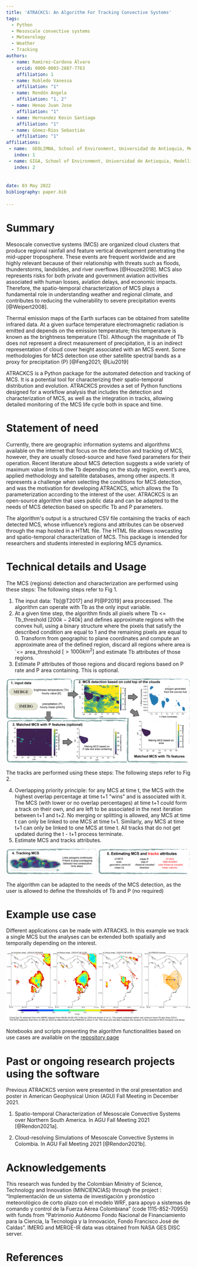 ```yaml
---
title: 'ATRACKCS: An Algorithm For Tracking Convective Systems'
tags:
  - Python
  - Mesoscale convective systems
  - Meteorology
  - Weather
  - Tracking
authors:
  - name: Ramírez-Cardona Álvaro
    orcid: 0000-0003-2887-7763
    affiliation: 1
  - name: Robledo Vanessa
    affiliation: "1"
  - name: Rendón Angela
    affiliation: "1, 2"
  - name: Henao Juan Jose
    affiliation: "1"
  - name: Hernandez Kevin Santiago
    affiliation: "1"
  - name: Gómez-Ríos Sebastián
    affiliation: "1"
affiliations:
 - name:  GEOLIMNA, School of Environment, Universidad de Antioquia, Medellin, Colombia
   index: 1
 - name: GIGA, School of Environment, Universidad de Antioquia, Medellin, Colombia
   index: 2


date: 03 May 2022
bibliography: paper.bib

---
```


# Summary

Mesoscale convective systems (MCS) are organized cloud clusters that produce regional rainfall and feature vertical development penetrating the mid-upper troposphere. These events are frequent worldwide and are highly relevant because of their relationship with threats such as floods, thunderstorms, landslides, and river overflows [@Houze2018]. MCS also represents risks for both private and government aviation activities associated with human losses, aviation delays, and economic impacts. Therefore, the spatio-temporal characterization of MCS plays a fundamental role in understanding weather and regional climate, and contributes to reducing the vulnerability to severe precipitation events [@Weipert2008]. 

Thermal emission maps of the Earth surfaces can be obtained from satellite infrared data. At a given surface temperature electromagnetic radiation is emitted and depends on the emission temperature; this temperature is known as the brightness temperature (Tb). Although the magnitude of Tb does not represent a direct measurement of precipitation, it is an indirect representation of cloud cover height associated with an MCS event. Some methodologies for MCS detection use other satellite spectral bands as a proxy for precipitation (P) [@Feng2021; @Liu2019]

ATRACKCS is a Python package for the automated detection and tracking of MCS. It is a potential tool for characterizing their spatio-temporal distribution and evolution. ATRACKCS provides a set of Python functions designed for a workflow analysis  that includes the detection and characterization of  MCS, as well as the integration in tracks, allowing detailed monitoring of the MCS life cycle both in space and time.

# Statement of need

Currently, there are geographic information systems and algorithms available on the internet that focus on the detection and tracking of MCS, however, they are usually closed-source and have fixed parameters for their operation.  Recent literature about MCS detection suggests a wide variety of maximum value limits to the Tb depending on the study region, event’s area, applied methodology and satellite databases, among other aspects. It represents a challenge when selecting the conditions for MCS detection, and was the motivation for developing  ATRACKCS, which allows the Tb parameterization according to the interest of the user.
ATRACKCS is an open-source algorithm that uses public data and can be adapted to the needs of MCS detection based on specific Tb and P parameters. 

The algorithm's output is a structured CSV file containing the tracks of each detected MCS, whose influence’s regions and attributes can be observed through the map hosted in a HTML file. The HTML file allows nowcasting and spatio-temporal characterization of MCS. This package is intended for researchers and students interested in exploring MCS dynamics.

# Technical details and Usage 

The MCS (regions) detection and characterization are performed using these steps: The following steps refer to Fig 1.

1. The input data: Tb[@T2017] and P[@P2019] area processed. The algorithm can operate with Tb as the only input variable.
2. At a given time step, the algorithm finds all pixels where Tb <= Tb_threshold $[200 k - 240 k]$ and defines approximate regions with the convex hull, using a binary structure where the pixels that satisfy the described condition are equal to 1 and the remaining pixels are equal to 0. Transform from geographic to plane coordinates and compute an approximate area of the defined region, discard all regions where area is `<= area_threshold $[> 1000 km^2]$ and estimate Tb attributes of those regions.
3. Estimate P attributes of those regions and discard regions based on P rate and P area containing. This is optional.

![MCS detection and characterization](resume_atrackcs_1.png)

The tracks are performed using these steps: The following steps refer to Fig 2.

4. Overlapping priority principle: for any MCS at time t, the MCS with the highest overlap percentage at time t+1 "wins" and is associated with it. The MCS (with lower or no overlap percentages) at time t+1 could form a track on their own, and are left to be associated in the next iteration between t+1 and t+2.
No merging or splitting is allowed, any MCS at time t can only be linked to one MCS at time t+1. Similarly, any MCS at time t+1 can only be linked to one MCS at time t. All tracks that do not get updated during the t - t+1 process terminate. 
5. Estimate MCS and tracks attributes.

![Tracking MCS and estimates attributes ](resume_atrackcs_2.png)

The algorithm can be adapted to the needs of the MCS detection, as the user is allowed to define the thresholds of Tb and P (no required)

# Example use case

Different applications can be made with ATRACKS. In this example we track a single MCS but the analyses can be extended both spatially and temporally depending on the interest.

![Example use case](example.png)

Notebooks and scripts presenting the algorithm functionalities based on use cases are available on the [repository page](https://github.com/alramirezca/ATRACKCS/tree/main/notebooks) 

# Past or ongoing research projects using the software

Previous ATRACKCS version were presented in the oral presentation and poster in  American Geophysical Union (AGU) Fall Meeting in December 2021.
1. Spatio-temporal Characterization of Mesoscale Convective Systems over Northern South America. In AGU Fall Meeting 2021 [@Rendon2021a].

2. Cloud-resolving Simulations of Mesoscale Convective Systems in Colombia. In AGU Fall Meeting 2021 [@Rendon2021b].


# Acknowledgements

This research was funded by the Colombian Ministry of Science, Technology and Innovation (MINCIENCIAS) through the project : “Implementación de un sistema de investigación y pronóstico meteorológico de corto plazo con el modelo WRF, para apoyo a sistemas de comando y control de la Fuerza Aérea Colombiana” (code 1115-852-70955) with funds from “Patrimonio Autónomo Fondo Nacional de Financiamiento para la Ciencia, la Tecnología y la Innovación, Fondo Francisco José de Caldas”. IMERG and MERGE-IR data was obtained from NASA GES DISC server.

# References
